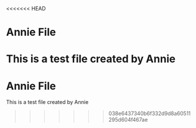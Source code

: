 <<<<<<< HEAD
# Annie File

This is a test file created by Annie
=======
# Annie File

This is a test file created by Annie
>>>>>>> 038e6437340b6f332d9d8a60511295d604f467ae
